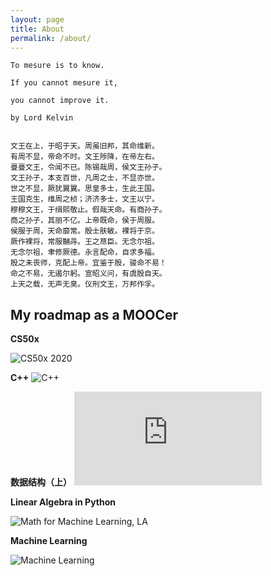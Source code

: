 ```yaml
---
layout: page
title: About
permalink: /about/
---
```

    To mesure is to know. 

    If you cannot mesure it, 

    you cannot improve it. 

    by Lord Kelvin


    文王在上，于昭于天。周虽旧邦，其命维新。
    有周不显，帝命不时。文王陟降，在帝左右。
    亹亹文王，令闻不已。陈锡哉周，侯文王孙子。
    文王孙子，本支百世，凡周之士，不显亦世。
    世之不显，厥犹翼翼。思皇多士，生此王国。
    王国克生，维周之桢；济济多士，文王以宁。
    穆穆文王，于缉熙敬止。假哉天命。有商孙子。
    商之孙子，其丽不亿。上帝既命，侯于周服。
    侯服于周，天命靡常。殷士肤敏。裸将于京。
    厥作裸将，常服黼冔。王之荩臣。无念尔祖。
    无念尔祖，聿修厥德。永言配命，自求多福。
    殷之未丧师，克配上帝。宜鉴于殷，骏命不易！
    命之不易，无遏尔躬。宣昭义问，有虞殷自天。
    上天之载，无声无臭。仪刑文王，万邦作孚。


## My roadmap as a MOOCer
**CS50x**

![CS50x 2020](https://certificates.cs50.io/36a6ba8f-4023-4518-bc37-c76d1348de89.png?size=A4)


**C++**
![C++](https://www.sololearn.com/certificates/course/en/20838368/1051/landscape/png)


**数据结构（上）**
![DATA MINING Ⅰ](http://qn-sx.yuketang.cn/%E7%94%B0%E5%BE%B7%E5%AE%87-b86aa10a-ef77-11eb-aef0-0242c0a81918.pdf)

**Linear Algebra in Python**

![Math for Machine Learning, LA](https://s3.amazonaws.com/coursera_assets/meta_images/generated/CERTIFICATE_LANDING_PAGE/CERTIFICATE_LANDING_PAGE~X4H4RRZHE8HP/CERTIFICATE_LANDING_PAGE~X4H4RRZHE8HP.jpeg)


**Machine Learning**

![Machine Learning](https://s3.amazonaws.com/coursera_assets/meta_images/generated/CERTIFICATE_LANDING_PAGE/CERTIFICATE_LANDING_PAGE~4HLMCQ5U8B6F/CERTIFICATE_LANDING_PAGE~4HLMCQ5U8B6F.jpeg)







